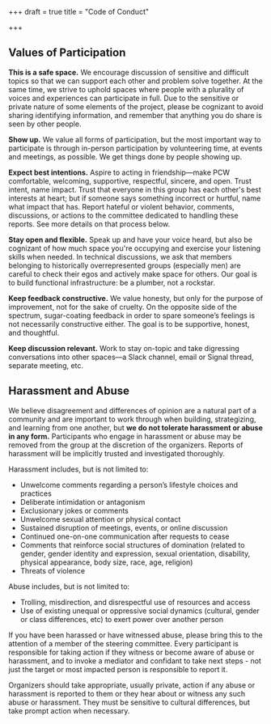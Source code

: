 +++
draft = true
title = "Code of Conduct"

+++
## Values of Participation

**This is a safe space.** We encourage discussion of sensitive and difficult topics so that we can support each other and problem solve together. At the same time, we strive to uphold spaces where people with a plurality of voices and experiences can participate in full. Due to the sensitive or private nature of some elements of the project, please be cognizant to avoid sharing identifying information, and remember that anything you do share is seen by other people. 

**Show up.** We value all forms of participation, but the most important way to participate is through in-person participation by volunteering time, at events and meetings, as possible. We get things done by people showing up. 

**Expect best intentions.** Aspire to acting in friendship—make PCW comfortable, welcoming, supportive, respectful, sincere, and open. Trust intent, name impact. Trust that everyone in this group has each other's best interests at heart; but if someone says something incorrect or hurtful, name what impact that has. Report hateful or violent behavior, comments, discussions, or actions to the committee dedicated to handling these reports. See more details on that process below. 

**Stay open and flexible.** Speak up and have your voice heard, but also be cognizant of how much space you're occupying and exercise your listening skills when needed. In technical discussions, we ask that members belonging to historically overrepresented groups (especially men) are careful to check their egos and actively make space for others. Our goal is to build functional infrastructure: be a plumber, not a rockstar.

**Keep feedback constructive.** We value honesty, but only for the purpose of improvement, not for the sake of cruelty. On the opposite side of the spectrum, sugar-coating feedback in order to spare someone’s feelings is not necessarily constructive either. The goal is to be supportive, honest, and thoughtful. 

**Keep discussion relevant.** Work to stay on-topic and take digressing conversations into other spaces—a Slack channel, email or Signal thread, separate meeting, etc.

## Harassment and Abuse 

We believe disagreement and differences of opinion are a natural part of a community and are important to work through when building, strategizing, and learning from one another, but **we do not tolerate harassment or abuse in any form.** Participants who engage in harassment or abuse may be removed from the group at the discretion of the organizers. Reports of harassment will be implicitly trusted and investigated thoroughly. 

Harassment includes, but is not limited to:
- Unwelcome comments regarding a person’s lifestyle choices and practices 
- Deliberate intimidation or antagonism 
- Exclusionary jokes or comments 
- Unwelcome sexual attention or physical contact 
- Sustained disruption of meetings, events, or online discussion 
- Continued one-on-one communication after requests to cease 
- Comments that reinforce social structures of domination (related to gender, gender identity and expression, sexual orientation, disability, physical appearance, body size, race, age, religion) 
- Threats of violence 

Abuse includes, but is not limited to:
- Trolling, misdirection, and disrespectful use of resources and access 
- Use of existing unequal or oppressive social dynamics (cultural, gender or class differences, etc) to exert power over another person

If you have been harassed or have witnessed abuse, please bring this to the attention of a member of the steering committee. Every participant is responsible for taking action if they witness or become aware of abuse or harassment, and to invoke a mediator and confidant to take next steps - not just the target or most impacted person is responsible to report it.

Organizers should take appropriate, usually private, action if any abuse or harassment is reported to them or they hear about or witness any such abuse or harassment. They must be sensitive to cultural differences, but take prompt action when necessary. 
